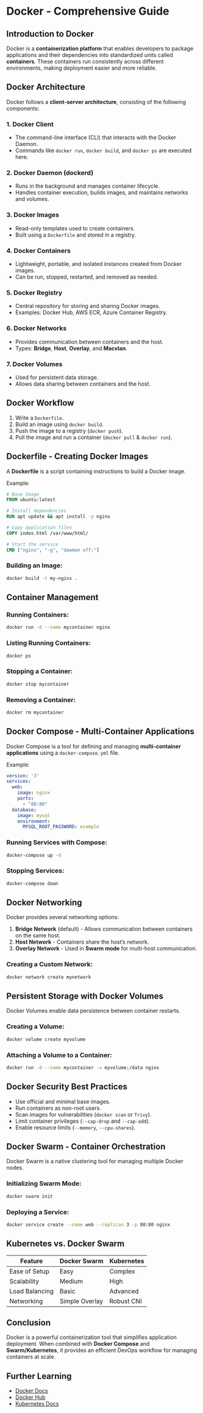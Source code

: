 # Docker - Comprehensive Guide

## Introduction to Docker
Docker is a **containerization platform** that enables developers to package applications and their dependencies into standardized units called **containers**. These containers run consistently across different environments, making deployment easier and more reliable.

## Docker Architecture
Docker follows a **client-server architecture**, consisting of the following components:

### 1. **Docker Client**
- The command-line interface (CLI) that interacts with the Docker Daemon.
- Commands like `docker run`, `docker build`, and `docker ps` are executed here.

### 2. **Docker Daemon (dockerd)**
- Runs in the background and manages container lifecycle.
- Handles container execution, builds images, and maintains networks and volumes.

### 3. **Docker Images**
- Read-only templates used to create containers.
- Built using a `Dockerfile` and stored in a registry.

### 4. **Docker Containers**
- Lightweight, portable, and isolated instances created from Docker images.
- Can be run, stopped, restarted, and removed as needed.

### 5. **Docker Registry**
- Central repository for storing and sharing Docker images.
- Examples: Docker Hub, AWS ECR, Azure Container Registry.

### 6. **Docker Networks**
- Provides communication between containers and the host.
- Types: **Bridge**, **Host**, **Overlay**, and **Macvlan**.

### 7. **Docker Volumes**
- Used for persistent data storage.
- Allows data sharing between containers and the host.

## Docker Workflow
1. Write a `Dockerfile`.
2. Build an image using `docker build`.
3. Push the image to a registry (`docker push`).
4. Pull the image and run a container (`docker pull` & `docker run`).

## Dockerfile - Creating Docker Images
A **Dockerfile** is a script containing instructions to build a Docker image.

Example:
```dockerfile
# Base Image
FROM ubuntu:latest

# Install dependencies
RUN apt update && apt install -y nginx

# Copy application files
COPY index.html /var/www/html/

# Start the service
CMD ["nginx", "-g", "daemon off;"]
```

### Building an Image:
```sh
docker build -t my-nginx .
```

## Container Management
### Running Containers:
```sh
docker run -d --name mycontainer nginx
```

### Listing Running Containers:
```sh
docker ps
```

### Stopping a Container:
```sh
docker stop mycontainer
```

### Removing a Container:
```sh
docker rm mycontainer
```

## Docker Compose - Multi-Container Applications
Docker Compose is a tool for defining and managing **multi-container applications** using a `docker-compose.yml` file.

Example:
```yaml
version: '3'
services:
  web:
    image: nginx
    ports:
      - "80:80"
  database:
    image: mysql
    environment:
      MYSQL_ROOT_PASSWORD: example
```

### Running Services with Compose:
```sh
docker-compose up -d
```

### Stopping Services:
```sh
docker-compose down
```

## Docker Networking
Docker provides several networking options:
1. **Bridge Network** (default) - Allows communication between containers on the same host.
2. **Host Network** - Containers share the host’s network.
3. **Overlay Network** - Used in **Swarm mode** for multi-host communication.

### Creating a Custom Network:
```sh
docker network create mynetwork
```

## Persistent Storage with Docker Volumes
Docker Volumes enable data persistence between container restarts.

### Creating a Volume:
```sh
docker volume create myvolume
```

### Attaching a Volume to a Container:
```sh
docker run -d --name mycontainer -v myvolume:/data nginx
```

## Docker Security Best Practices
- Use official and minimal base images.
- Run containers as non-root users.
- Scan images for vulnerabilities (`docker scan` or `Trivy`).
- Limit container privileges (`--cap-drop` and `--cap-add`).
- Enable resource limits (`--memory`, `--cpu-shares`).

## Docker Swarm - Container Orchestration
Docker Swarm is a native clustering tool for managing multiple Docker nodes.

### Initializing Swarm Mode:
```sh
docker swarm init
```

### Deploying a Service:
```sh
docker service create --name web --replicas 3 -p 80:80 nginx
```

## Kubernetes vs. Docker Swarm
| Feature          | Docker Swarm | Kubernetes |
|----------------|-------------|------------|
| Ease of Setup | Easy | Complex |
| Scalability | Medium | High |
| Load Balancing | Basic | Advanced |
| Networking | Simple Overlay | Robust CNI |

## Conclusion
Docker is a powerful containerization tool that simplifies application deployment. When combined with **Docker Compose** and **Swarm/Kubernetes**, it provides an efficient DevOps workflow for managing containers at scale.

## Further Learning
- [Docker Docs](https://docs.docker.com/)
- [Docker Hub](https://hub.docker.com/)
- [Kubernetes Docs](https://kubernetes.io/docs/)

